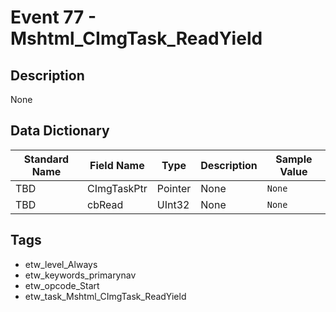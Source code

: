 # Event 77 - Mshtml_CImgTask_ReadYield

## Description
None

## Data Dictionary
|Standard Name|Field Name|Type|Description|Sample Value|
|---|---|---|---|---|
|TBD|CImgTaskPtr|Pointer|None|`None`|
|TBD|cbRead|UInt32|None|`None`|

## Tags
* etw_level_Always
* etw_keywords_primarynav
* etw_opcode_Start
* etw_task_Mshtml_CImgTask_ReadYield